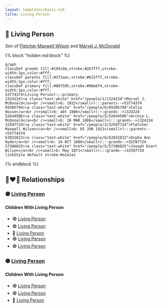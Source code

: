 ```yaml
---
layout: templates/basic.njk
title: Living Person
---
```

## 🔵 Living Person

Son of [Fletcher Maxwell Wilson](/people/3/32597724) and [Marvel J. McDonald](/people/1/1324224)

{% block "hidden md:block" %}
```mermaid
graph
classDef grands fill:#193cb8,stroke:#2b7fff,stroke-width:1px,color:#fff;
classDef parents fill:#372aac,stroke:#615fff,stroke-width:1px,color:#fff;
classDef primary fill:#007595,stroke:#00a6f4,stroke-width:1px,color:#fff;
53774374(Living Person):::primary
1324224(<a class="text-white" href="/people/1/1324224">Marvel J. McDonald</a><br /><small>b: 1922</small>):::parents-->53774374
69305794(<a class="text-white" href="/people/6/69305794">Celia House</a><br /><small>b: abt 1886</small>):::grands-->1324224
52644506(<a class="text-white" href="/people/5/52644506">Archie L. McDonald</a><br /><small>b: 20 MAR 1886</small>):::grands-->1324224
32597724(<a class="text-white" href="/people/3/32597724">Fletcher Maxwell Wilson</a><br /><small>b: 03 JUN 1913</small>):::parents-->53774374
63932813(<a class="text-white" href="/people/6/63932813">Orpha Ann Hyde</a><br /><small>b: 24 OCT 1886</small>):::grands-->32597724
57306025(<a class="text-white" href="/people/5/57306025">Joseph Evart Wilson</a><br /><small>b: May 1871</small>):::grands-->32597724
linkStyle default stroke:#a1a1a1
```
{% endblock %}

## 👩‍❤️‍👨 Relationships

### 🟣 [Living Person](/people/8/88617856)

#### Children With Living Person
* 🟣 [Living Person](/people/4/49195211)
* 🟣 [Living Person](/people/5/54804204)
* 🔵 [Living Person](/people/7/72785160)
* 🟣 [Living Person](/people/8/8322480)
* 🟣 [Living Person](/people/4/44584454)
### 🟣 [Living Person](/people/2/25459314)

#### Children With Living Person
* 🟣 [Living Person](/people/4/4830818)
* 🟣 [Living Person](/people/3/32879973)
* 🔵 [Living Person](/people/3/34424064)